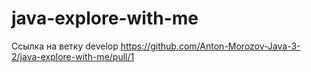 # java-explore-with-me
Ссылка на ветку develop 
https://github.com/Anton-Morozov-Java-3-2/java-explore-with-me/pull/1
